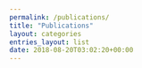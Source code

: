 ```yaml
---
permalink: /publications/
title: "Publications"
layout: categories
entries_layout: list
date: 2018-08-20T03:02:20+00:00
---
```

